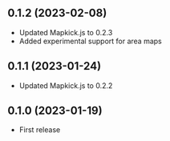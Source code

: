 ## 0.1.2 (2023-02-08)

- Updated Mapkick.js to 0.2.3
- Added experimental support for area maps

## 0.1.1 (2023-01-24)

- Updated Mapkick.js to 0.2.2

## 0.1.0 (2023-01-19)

- First release

